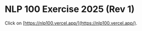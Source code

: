 # NLP 100 Exercise 2025 (Rev 1)

Click on [https://nlp100.vercel.app/](https://nlp100.vercel.app/).
